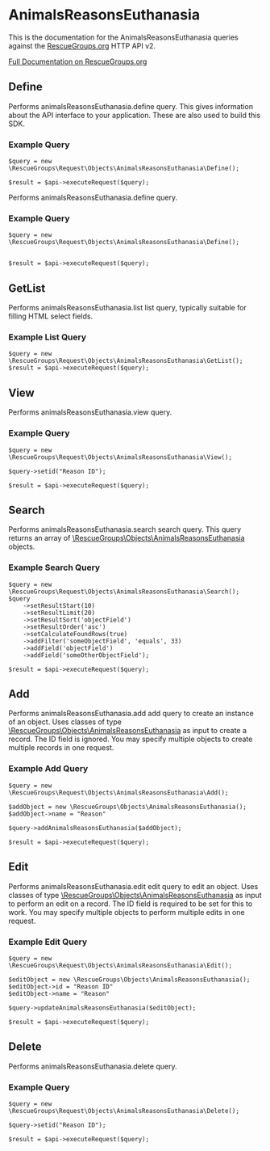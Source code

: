 # AnimalsReasonsEuthanasia

This is the documentation for the AnimalsReasonsEuthanasia queries against the [RescueGroups.org](https://www.rescuegroups.org/) HTTP API v2.

[Full Documentation on RescueGroups.org](https://userguide.rescuegroups.org/display/APIDG/Object+definitions#Objectdefinitions-animalsReasonsEuthanasia)

## Define
Performs animalsReasonsEuthanasia.define query. This gives information about the API interface to your application. These are also used to build this SDK.

### Example Query

    $query = new \RescueGroups\Request\Objects\AnimalsReasonsEuthanasia\Define();

    $result = $api->executeRequest($query);
Performs animalsReasonsEuthanasia.define query.

### Example Query

    $query = new \RescueGroups\Request\Objects\AnimalsReasonsEuthanasia\Define();


    $result = $api->executeRequest($query);

## GetList
Performs animalsReasonsEuthanasia.list list query, typically suitable for filling HTML select fields.

### Example List Query

    $query = new \RescueGroups\Request\Objects\AnimalsReasonsEuthanasia\GetList();
    $result = $api->executeRequest($query);
## View
Performs animalsReasonsEuthanasia.view query.

### Example Query

    $query = new \RescueGroups\Request\Objects\AnimalsReasonsEuthanasia\View();

    $query->setid("Reason ID");

    $result = $api->executeRequest($query);

## Search
Performs animalsReasonsEuthanasia.search search query. This query returns an array of [\RescueGroups\Objects\AnimalsReasonsEuthanasia](../../../src/Objects/AnimalsReasonsEuthanasia.php) objects.

### Example Search Query

    $query = new \RescueGroups\Request\Objects\AnimalsReasonsEuthanasia\Search();
    $query
        ->setResultStart(10)
        ->setResultLimit(20)
        ->setResultSort('objectField')
        ->setResultOrder('asc')
        ->setCalculateFoundRows(true)
        ->addFilter('someObjectField', 'equals', 33)
        ->addField('objectField')
        ->addField('someOtherObjectField');

    $result = $api->executeRequest($query);
## Add
Performs animalsReasonsEuthanasia.add add query to create an instance of an object. Uses classes of type [\RescueGroups\Objects\AnimalsReasonsEuthanasia](../../../src/Objects/AnimalsReasonsEuthanasia.php) as input to create a record. The ID field is ignored. You may specify multiple objects to create multiple records in one request.

### Example Add Query

    $query = new \RescueGroups\Request\Objects\AnimalsReasonsEuthanasia\Add();

    $addObject = new \RescueGroups\Objects\AnimalsReasonsEuthanasia();
    $addObject->name = "Reason"

    $query->addAnimalsReasonsEuthanasia($addObject);

    $result = $api->executeRequest($query);
## Edit
Performs animalsReasonsEuthanasia.edit edit query to edit an object. Uses classes of type [\RescueGroups\Objects\AnimalsReasonsEuthanasia](../../../src/Objects/AnimalsReasonsEuthanasia.php) as input to perform an edit on a record. The ID field is required to be set for this to work. You may specify multiple objects to perform multiple edits in one request.

### Example Edit Query

    $query = new \RescueGroups\Request\Objects\AnimalsReasonsEuthanasia\Edit();

    $editObject = new \RescueGroups\Objects\AnimalsReasonsEuthanasia();
    $editObject->id = "Reason ID"
    $editObject->name = "Reason"

    $query->updateAnimalsReasonsEuthanasia($editObject);

    $result = $api->executeRequest($query);
## Delete
Performs animalsReasonsEuthanasia.delete query.

### Example Query

    $query = new \RescueGroups\Request\Objects\AnimalsReasonsEuthanasia\Delete();

    $query->setid("Reason ID");

    $result = $api->executeRequest($query);

